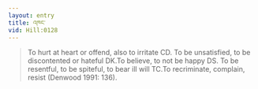 ```yaml
---
layout: entry
title: འཁང་
vid: Hill:0128
---
```

> To hurt at heart or offend, also to irritate CD\. To be unsatisfied, to be discontented or hateful DK\.To believe, to not be happy DS\. To be resentful, to be spiteful, to bear ill will TC\.To recriminate, complain, resist (Denwood 1991: 136)\.


